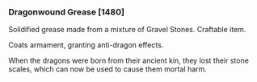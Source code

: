### Dragonwound Grease [1480]

Solidified grease made from a mixture of Gravel Stones. Craftable item.

Coats armament, granting anti-dragon effects.

When the dragons were born from their ancient kin, they lost their stone scales, which can now be used to cause them mortal harm.